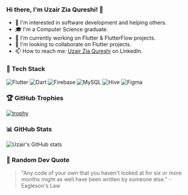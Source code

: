 ### Hi there, I'm Uzair Zia Qureshi! 👋

- 👀 I'm interested in software development and helping others.
- 🎓 I'm a Computer Science graduate.
- 🌱 I'm currently working on Flutter & FlutterFlow projects.
- 💞️ I'm looking to collaborate on Flutter projects.
- 📫 How to reach me: [Uzair Zia Qureshi](https://www.linkedin.com/in/uzairqureshi99/) on LinkedIn.

### 🚀 Tech Stack

![Flutter](https://img.shields.io/badge/Flutter-02569B?style=for-the-badge&logo=flutter&logoColor=white)
![Dart](https://img.shields.io/badge/Dart-0175C2?style=for-the-badge&logo=dart&logoColor=white)
![Firebase](https://img.shields.io/badge/Firebase-FFCA28?style=for-the-badge&logo=firebase&logoColor=black)
![MySQL](https://img.shields.io/badge/MySQL-4479A1?style=for-the-badge&logo=mysql&logoColor=white)
![Hive](https://img.shields.io/badge/Hive-FFA117?style=for-the-badge&logo=hive&logoColor=black)
![Figma](https://img.shields.io/badge/Figma-F24E1E?style=for-the-badge&logo=figma&logoColor=white)

### 🏆 GitHub Trophies

[![trophy](https://github-profile-trophy.vercel.app/?username=UzairZQ&theme=onedark)](https://github.com/ryo-ma/github-profile-trophy)

### 📊 GitHub Stats

![Uzair's GitHub stats](https://github-readme-stats.vercel.app/api?username=UzairZQ&show_icons=true&theme=radical)

### 💬 Random Dev Quote

> "Any code of your own that you haven't looked at for six or more months might as well have been written by someone else." - Eagleson's Law
